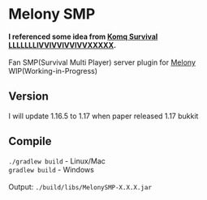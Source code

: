 # Melony SMP
**I referenced some idea from [Komq Survival LLLLLLLIVVIVVIVVIVVXXXXX](https://github.com/qogusdn1017/LLLLLLLIVVIVVIVVIVVXXXXX).**
\
\
Fan SMP(Survival Multi Player) server plugin for [Melony](https://www.youtube.com/channel/UCKtGZUFzHLrOGBZ83pbwCag) \
WIP(Working-in-Progress)

## Version
I will update 1.16.5 to 1.17 when paper released 1.17 bukkit

## Compile
`./gradlew build` - Linux/Mac\
`gradlew build` - Windows\
\
Output: `./build/libs/MelonySMP-X.X.X.jar`